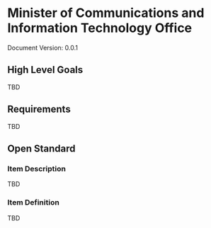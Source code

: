 # Minister of Communications and Information Technology Office
Document Version: 0.0.1

## High Level Goals
TBD

## Requirements

TBD

## Open Standard

### Item Description

TBD

### Item Definition

TBD
